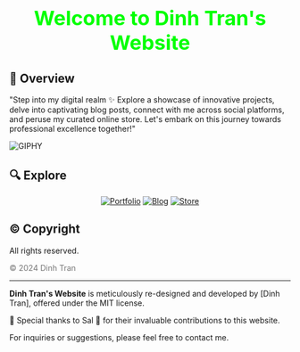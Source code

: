 <div align="center">
  <h1 id="title" style="font-size: 36px; font-weight: bold;color: #00ff00 ">Welcome to Dinh Tran's Website</h1>
</div>

## 📝 Overview
"Step into my digital realm ✨ Explore a showcase of innovative projects, delve into captivating blog posts, connect with me across social platforms, and peruse my curated online store. Let's embark on this journey towards professional excellence together!"

<div align= "center;">
    <img src="https://media.giphy.com/media/SHjOSDkKZ18qOHA5B5/giphy.gif" alt="GIPHY">
</div>

## 🔍 Explore

<p align="center">
    <a href="#"><img src="https://img.shields.io/badge/Portfolio-Home-red" alt="Portfolio"></a>
    <a href="#"><img src="https://img.shields.io/badge/Blog-Read-blue" alt="Blog"></a>
    <a href="#"><img src="https://img.shields.io/badge/Store-Shop-green" alt="Store"></a>
</p>

## © Copyright

All rights reserved.

<span style="font-size: 14px; color: #777;">&copy; 2024 Dinh Tran</span>

---

**Dinh Tran's Website** is meticulously re-designed and developed by [Dinh Tran], offered under the MIT license.

🌟 Special thanks to Sal 🌟 for their invaluable contributions to this website.

For inquiries or suggestions, please feel free to contact me.

